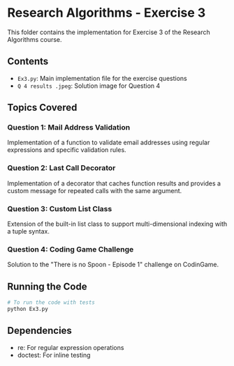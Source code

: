 # Research Algorithms - Exercise 3

This folder contains the implementation for Exercise 3 of the Research Algorithms course.

## Contents

- `Ex3.py`: Main implementation file for the exercise questions
- `Q 4 results .jpeg`: Solution image for Question 4

## Topics Covered

### Question 1: Mail Address Validation

Implementation of a function to validate email addresses using regular expressions and specific validation rules.

### Question 2: Last Call Decorator

Implementation of a decorator that caches function results and provides a custom message for repeated calls with the same argument.

### Question 3: Custom List Class

Extension of the built-in list class to support multi-dimensional indexing with a tuple syntax.

### Question 4: Coding Game Challenge

Solution to the "There is no Spoon - Episode 1" challenge on CodinGame.

## Running the Code

```bash
# To run the code with tests
python Ex3.py
```

## Dependencies

- re: For regular expression operations
- doctest: For inline testing